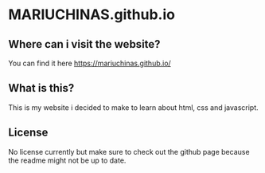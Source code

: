 # MARIUCHINAS.github.io

## Where can i visit the website?
You can find it here https://mariuchinas.github.io/

## What is this?
This is my website i decided to make to learn about html, css and javascript.

## License
No license currently but make sure to check out the github page because the readme might not be up to date.
